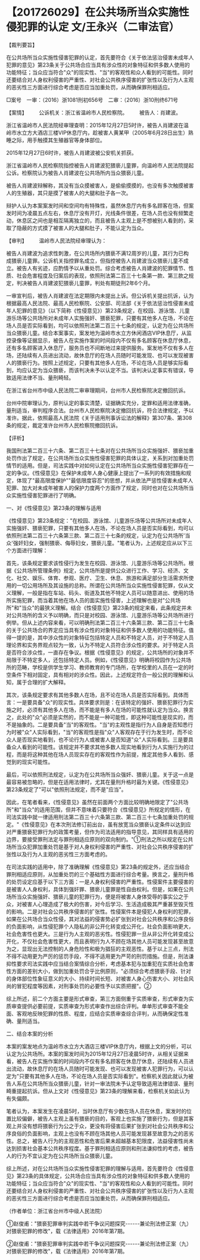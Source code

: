 # 【201726029】在公共场所当众实施性侵犯罪的认定 文/王永兴（二审法官）

【裁判要旨】

在公共场所当众实施性侵害犯罪的认定，首先要符合《关于依法惩治侵害未成年人犯罪的意见》第23条关于公共场合应当具有涉众性的对象特征和供多数人使用的功能特征；当众应当符合"众"的现实性、"当"的客观性和众人看到的可能性。同时还要结合对人身权利侵害的严重性、对社会公共秩序侵害的扩张性以及行为人主观的恶劣性三方面进行综合考虑是否应当加重处罚，从而确保罪刑相适应。

□案号　一审：（2016）浙1081刑初656号　二审：（2016）浙10刑终671号

【案情】 　　公诉机关：浙江省温岭市人民检察院。 　　被告人：肖建波。

浙江省温岭市人民法院经审理查明：2015年12月27日5时许，被告人肖建波在温岭市水立方大酒店三楼VIP休息厅内，趁被害人黄某甲（2005年6月28日出生）熟睡之际，用手触摸其生殖器官等身体部位。

2015年12月27日6时许，被告人肖建波被公安机关抓获。

浙江省温岭市人民检察院指控被告人肖建波犯猥亵儿童罪，向温岭市人民法院提起公诉。检察院认为被告人肖建波在公共场所内当众猥亵儿童。

被告人肖建波辩解称，其没有当众摸被害人，是偷偷摸摸的，也没有多次触摸被害人的生殖器，其只是摸了被害人的大腿和肚子各一次。

辩护人认为本案案发时间和空间均有特殊性，虽然休息厅内有多名顾客在场，但案发时间为凌晨五点左右，休息厅没有开灯，光线条件很差，在场人员也没有频繁走动，休息区之间也是相互隔离独立的，而且被告人主观上是不想被别人看到的，采取了隐蔽的方式摸了被害人的大腿和肚子，不能认定为当众。

【审判】 　　温岭市人民法院经审理认为：

被告人肖建波为追求性刺激，在公共场所内猥亵不满12周岁的儿童，其行为已构成猥亵儿童罪。公诉机关指控罪名成立，但指控被告人肖建波当众猥亵儿童不成立。被告人有劣迹，应酌情予以从重处罚。综合考虑被告人肖建波的犯罪情节、性质、社会危害程度及归案后的表现，依照刑法第二百三十七条第一款、第三款之规定，判决被告人肖建波犯猥亵儿童罪，判处有期徒刑2年6个月。

一审宣判后，被告人肖建波在法定期限内未提出上诉。但公诉机关提出抗诉，认为根据最高人民法院、最高人民检察院、公安部、司法部《关于依法惩治性侵害未成年人犯罪的意见》（以下简称《性侵意见》）第23条规定，在校园、游泳馆、儿童游乐场等公共场所对未成年人实施强奸、猥亵犯罪，只要有其他多人在场，不论在场人员是否实际看到，均可以依照刑法第二百三十七条的规定，认定为在公共场所当众猥亵儿童。结合本案事实，案发地为温岭市水立方休闲酒店VIP休息厅，从监控录像等证据显示，被告人在实施作案的时间段内不仅有多名顾客在休息厅休息，还有多名顾客进入休息厅，服务员也不间断地过来提供服务。案发地不仅有多人在场，还陆续有人员进出流动，故休息厅的在场人员随时可能发现、也可以发现被害人的猥亵行为。按照上述规定，只要有其他多人在场，不论在场人员是够实际看到，均应认定为当众猥亵，而该判决未予以认定不当。该判决认定事实有错误，导致适用法律不当、量刑畸轻。

在浙江省台州市中级人民法院二审审理期间，台州市人民检察院决定撤回抗诉。

台州中院审理认为，原判认定的事实清楚，证据确实充分，定罪和适用法律准确，量刑适当，审判程序合法。台州市人民检察院决定撤回抗诉，符合法律规定，予以准许。据此，依照最高人民法院《关于适用刑事诉讼法的解释》第307条、第308条的规定，裁定准许台州市人民检察院撤回抗诉。

【评析】

我国刑法第二百三十六条、第二百三十七条对在公共场所当众实施强奸、猥亵加重处罚作出了规定，在公共场所当众实施性侵害犯罪的具体认定，关系到对加重处罚情节的适用。但是，司法实践中对如何认定在公共场所当众实施性侵害犯罪存在一定的争议。《性侵意见》在保护未成年人身心健康上提出了一系列的有效措施和规定，体现了"最高限度保护""最低限度容忍"的思想，并从依法严惩性侵害未成年人犯罪、加大对未成年被害人的保护力度两个方面作了规定，同时也对在公共场所当众实施性侵害犯罪进行了明确。

一、对《性侵意见》第23条的理解与适用

《性侵意见》第23条规定："在校园、游泳馆、儿童游乐场等公共场所对未成年人实施强奸、猥亵犯罪，只要有其他多人在场，不论在场人员是否实际看到，均可以依照刑法第二百三十六条第三款、第二百三十七条的规定，认定为在公共场所'当众'强奸妇女，强制猥亵、侮辱妇女，猥亵儿童。"笔者认为，上述规定应从以下三个方面进行理解：

首先，该条规定要求该性侵行为发生在校园、游泳馆、儿童游乐场等公共场所。根据《公共场所管理条例》规定，公共场所是提供公众进行工作、学习、经济、文化、社交、娱乐、体育、参观、医疗、卫生、休息、旅游和满足部分生活需求所使用的一切公用场所及其设施的总称。所谓在公共场所当众实施性侵害犯罪，仅从文义理解，一般是指在车站、码头、街道及其他不特定人员可以随意进出、使用的场所实施犯罪，而当着其他在场人员的面实施性侵害，上述理解也是对"公共场所"和"当众"的最狭义理解。结合《性侵意见》第23条的规定来看，此条规定并未对公共场所的含义予以明确，而只是对校园、游泳馆、儿童游乐场等公共场所进行例举。但从上述内容来看，可以明确刑法第二百三十六条第三款、第二百三十七条的关于公共场合的界定应当具有涉众性的对象特征和供多数人使用的功能特征。值得一提的是，其中涉众性的对象特征包括特定人员和不特定人员，对于不特定人员理论界和实务界观点较为一致，认为不特定人员符合涉众性的要求。对于特定人员是否符合涉众性，一直存在争议。根据《性侵意见》的规定，公共场所的对象并不局限于不特定多人，还包括特定人员。例如，《性侵意见》明确将校园作为公共场所的范畴，学校是供学生学习、教师教育的专门场所，在学校里的人员在一定的时空条件下相对固定，具有相对的涉众性。因此，上述规定符合一般公民的理解和认知，属于合理的扩大解释。

其次，该条规定要求有其他多数人在场，且不论在场人员是否实际看到。具体而言：一是要具备"众"的现实性。具体要求则是：在该特定的强奸、猥亵犯罪行为实施之时，必须有其他多人在场，而不能是有多人在场的可能性就认定为当众。换言之，此处的"众"必须是实然的，而不能是一种可能性，即这种可能性是现实的，而不是抽象的。二是要具备"当"的客观性。"当"的主观性是指行为人自身是否知悉行为时被"众"人实际看到，"当"的客观性是指"众"人客观存在于行为发生时，而不论众人是否现实地看到，也不论行为人或被害人是否知道"众"人实际看到。三是要具备众人看到的可能性。该规定并不要求其他多数人现实地看到行为人实施行为的过程，而是将这种其他在场人员现实存在的客观性作为前提，推定其他多人看到、感觉到的现实可能性。

最后，可以依照刑法规定，认定为在公共场所当众强奸、猥亵儿童。关于这一点是最容易被忽略的，但是在适用法律时，尤其在量刑升格时最为关键。《性侵意见》第23条规定了"可以"依照刑法规定，而不是"应当"。

因此，在笔者看来，《性侵意见》虽然在前面两个方面比较明确地限定了"公共场所"和"当众"的适用范围，但并不意味着只要符合《性侵意见》所规定的情形，在司法实践中就一律适用刑法第二百三十六条第三款、第二百三十七条加重处罚的规定。"《性侵意见》在本次刑法修订前出台，虽有放宽当众猥亵认定条件以达到应对严重猥亵犯罪行为的政策考量，但作为司法适用的指导意见，其同样具有适用的边界，要接受罪刑法定与罪刑相适应原则的双向制约。"①刑法之所以规定在公共场所当众犯罪加重处罚是基于对人身权利侵害的严重性、对社会公共秩序侵害的扩张性以及行为人主观的恶劣性三方面考虑的。

在司法实践的适用中，除了准确理解《性侵意见》第23条的规定外，还应当结合罪刑相适应原则，从加重处罚的三个基础性方面进行综合考量。换言之，量刑升格的处罚设定应基于以下三方面：一是人身权利侵害的严重性。性侵案件主要侵害的是被害人人身权利，具体到强奸罪、猥亵儿童罪是性自由权利。但是，如果在公共场所当众实施强奸、猥亵儿童的犯罪行为，便是将被害人身体受辱的事实公之于众，对被害人心理造成了极大的伤害，对今后学习、生活造成极其严重甚至毁灭性的影响。二是对社会公共秩序侵害的扩张性。性侵案件本是侵犯人身权利的犯罪，如果在公共场合当众性侵，其对法益的侵害势必扩张到对社会公共秩序和公序良俗的负面影响，从性侵犯罪个人隐私的非公开化转变成公开化，社会负面影响更大，社会危害性也更大。三是行为人主观的恶劣性。性侵犯罪一旦从非公开化转变成公开化，不仅社会危害性更大，而且表明行为人不顾在场其他人员可能发现甚至故意为之，显现出无法控制的人身危险性和极为猖狂的主观恶性。基于以上三点，刑法不得不动用更为严厉的惩罚手段，不得不适用更为严苛的刑罚措施。但是，刑法谦抑性要求司法实践中应当结合案情综合分析，考虑基本犯与加重犯在实质社会危害性方面的差别大小，做到加重处罚合乎比例原则，"必须综合考虑猥亵手段、针对的身体部位性象征意义的大小、持续时间长短、对被害人身心伤害大小、对社会风尚的冒犯程度等因素，对刑事处罚的必要性予以实质把握"。②

综上所述，前二个方面主要是形式审查，第三方面侧重于实质审查，形式审查为实质审查提供必要前提，实质审查为形式审查作出综合评判。单单形式审查不能全面、客观地反映犯罪的性质、程度，应结合实质审查综合评判，从而确保定性准确、量刑适当。

二、结合本案的分析

本案的案发地点为温岭市水立方大酒店三楼VIP休息厅内，根据上文的分析，可以认定为公共场所。本案的案发时间为2015年12月27日凌晨5时许，从相关证据来看，被告人在实施作案的时间段内不仅有多名顾客在休息厅休息，还陆续有人员进出流动，故休息厅的在场人员随时可能发现、也可以发现被害人犯罪行为，可以认定为"只要有其他多人在场，不论在场人员是否实际看到"。检察机关因此就认为被告人系在公共场所当众猥亵儿童，针对一审法院未予认定导致适用法律错误、量刑畸重提起抗诉。但从上文对《性侵意见》第23条的理解来看，检察机关如此认为有失偏颇。

笔者认为，本案发生在凌晨5时，当时休息厅有少数在场人员在休息，案发时的位置比较偏僻，被告人主观上虽有猥亵的目的，客观上也实施了猥亵行为，但是其客观上并没有想将猥亵行为公之于众，更没有将侵害后果扩张到对社会公共秩序和公序良俗的负面影响，主观上也没有不顾在场其他人员可能发现甚至故意为之的恶劣性。总之，被告人行为的主观恶性和危害后果未超越基本犯限度，法益侵害性尚未达到损害社会基本公共秩序程度。基于罪刑相适应原则和刑法谦抑性的考虑，被告人的行为不宜认定为在公共场所当众猥亵儿童。

综上所述，对在公共场所当众实施性侵害犯罪的理解与适用，首先要符合《性侵意见》第23条的具体规定，公共场合应当具有涉众性的对象特征和供多数人使用的功能特征；当众应当符合"众"的现实性、"当"的客观性和众人看到的可能性。同时还要结合对人身权利侵害的严重性、对社会公共秩序侵害的扩张性以及行为人主观的恶劣性三方面进行综合考虑是否应当加重处罚，从而确保罪刑相适应。

（作者单位：浙江省台州市中级人民法院）

①赵俊甫："猥亵犯罪审判实践中若干争议问题探究------兼论刑法修正案（九）对猥亵犯罪的修改"，载《法律适用》2016年第7期。

②赵俊甫："猥亵犯罪审判实践中若干争议问题探究------兼论刑法修正案（九）对猥亵犯罪的修改"，载《法律适用》2016年第7期。